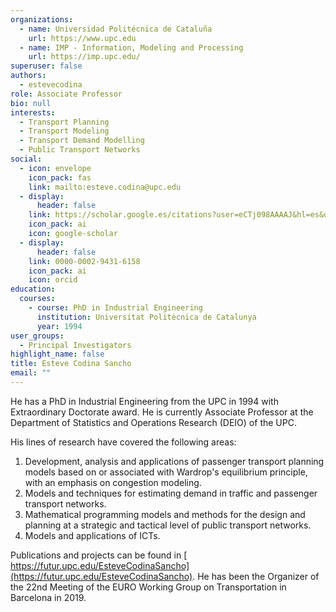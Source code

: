 ```yaml
---
organizations:
  - name: Universidad Politécnica de Cataluña
    url: https://www.upc.edu
  - name: IMP - Information, Modeling and Processing
    url: https://imp.upc.edu/
superuser: false
authors:
  - estevecodina
role: Associate Professor
bio: null
interests:
  - Transport Planning
  - Transport Modeling
  - Transport Demand Modelling
  - Public Transport Networks
social:
  - icon: envelope
    icon_pack: fas
    link: mailto:esteve.codina@upc.edu
  - display:
      header: false
    link: https://scholar.google.es/citations?user=eCTj098AAAAJ&hl=es&oi=ao
    icon_pack: ai
    icon: google-scholar
  - display:
      header: false
    link: 0000-0002-9431-6158
    icon_pack: ai
    icon: orcid
education:
  courses:
    - course: PhD in Industrial Engineering
      institution: Universitat Politècnica de Catalunya
      year: 1994
user_groups:
  - Principal Investigators
highlight_name: false
title: Esteve Codina Sancho
email: ""
---
```

He has a PhD in Industrial Engineering from the UPC in 1994 with Extraordinary Doctorate award. He is currently Associate Professor at the Department of Statistics and Operations Research (DEIO) of the UPC.

His lines of research have covered the following areas: 

1. Development, analysis and applications of passenger transport planning models based on or associated with Wardrop's equilibrium principle, with an emphasis on congestion modeling. 
2. Models and techniques for estimating demand in traffic and passenger transport networks.
3. Mathematical programming models and methods for the design and planning at a strategic and tactical level of public transport networks.
4. Models and applications of ICTs.

Publications and projects can be found in [ https://futur.upc.edu/EsteveCodinaSancho](https://futur.upc.edu/EsteveCodinaSancho). He has been the Organizer of the 22nd Meeting of the EURO Working Group on Transportation in Barcelona in 2019.